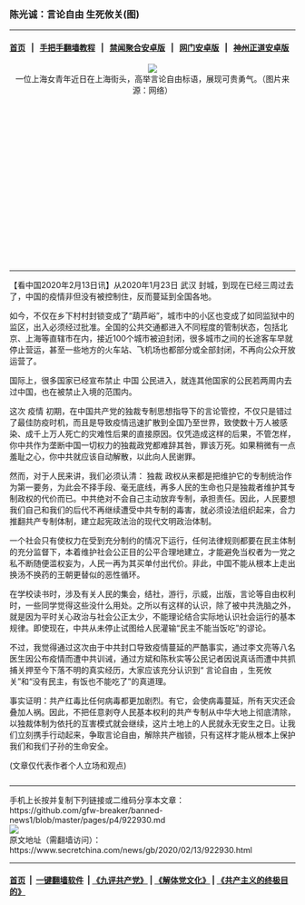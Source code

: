 ### 陈光诚：言论自由 生死攸关(图)
------------------------

#### [首页](https://github.com/gfw-breaker/banned-news1/blob/master/README.md) &nbsp;&nbsp;|&nbsp;&nbsp; [手把手翻墙教程](https://github.com/gfw-breaker/guides/wiki) &nbsp;&nbsp;|&nbsp;&nbsp; [禁闻聚合安卓版](https://github.com/gfw-breaker/bn-android) &nbsp;&nbsp;|&nbsp;&nbsp; [网门安卓版](https://github.com/oGate2/oGate) &nbsp;&nbsp;|&nbsp;&nbsp; [神州正道安卓版](https://github.com/SzzdOgate/update) 



<div class="article_right" style="fone-color:#000">
 <p style="text-align: center;">
  <img src="https://img3.secretchina.com/pic/2020/2-10/p2623921a250067145-ss.jpg"/>
  <br>
   一位上海女青年近日在上海街头，高举言论自由标语，展现可贵勇气。（图片来源：网络）
   <span id="hideid" name="hideid" style="color:red;display:none;">
    <span href="https://www.secretchina.com">
    </span>
   </span>
  </br>
 </p>
 <div id="txt-mid1-t21-2017">
  <ins class="adsbygoogle" data-ad-client="ca-pub-1276641434651360" data-ad-slot="2451032099" style="display:inline-block;width:336px;height:280px">
  </ins>
  

---


  </div>
 </div>
 <p>
  【看中国2020年2月13日讯】从2020年1月23日
  <span href="https://www.secretchina.com/news/gb/tag/武汉" target="_blank">
   武汉
  </span>
  封城，到现在已经三周过去了，中国的疫情非但没有被控制住，反而蔓延到全国各地。
  <span id="hideid" name="hideid" style="color:red;display:none;">
   <span href="https://www.secretchina.com">
   </span>
  </span>
 </p>
 <p>
  如今，不仅在乡下村村封锁变成了“葫芦峪”，城市中的小区也变成了如同监狱中的监区，出入必须经过批准。全国的公共交通都进入不同程度的管制状态，包括北京、上海等直辖市在内，接近100个城市被迫封闭，很多城市之间的长途客车早就停止营运，甚至一些地方的火车站、飞机场也都部分或全部封闭，不再向公众开放运营了。
 </p>
 <p>
  国际上，很多国家已经宣布禁止
  <span href="https://www.secretchina.com" target="_blank">
   中国
  </span>
  公民进入，就连其他国家的公民若两周内去过中国，也在被禁止入境的范围内。
 </p>
 <p>
  这次
  <span href="https://www.secretchina.com/news/gb/tag/疫情" target="_blank">
   疫情
  </span>
  初期，在中国共产党的独裁专制思想指导下的言论管控，不仅只是错过了最佳防疫时机，而且是导致疫情迅速扩散到全国乃至世界，致使数十万人被感染、成千上万人死亡的灾难性后果的直接原因。仅凭造成这样的后果，不管怎样，你中共作为垄断中国一切权力的独裁政党都难辞其咎，罪该万死。如果稍微有一点羞耻之心，你中共就应该自动解散，以此向人民谢罪。
 </p>
 <p>
  然而，对于人民来讲，我们必须认清：
  <span href="https://www.secretchina.com/news/gb/tag/独裁" target="_blank">
   独裁
  </span>
  政权从来都是把维护它的专制统治作为第一要务，为此会不择手段、毫无底线，再多人民的生命也只是独裁者维护其专制政权的代价而已。中共绝对不会自己主动放弃专制，承担责任。因此，人民要想我们自己和我们的后代不再继续遭受中共专制的毒害，就必须设法组织起来，合力推翻共产专制体制，建立起宪政法治的现代文明政治体制。
 </p>
 <p>
  一个社会只有使权力在受到充分制约的情况下运行，任何法律规则都要在民主体制的充分监督下，本着维护社会公正目的公平合理地建立，才能避免当权者为一党之私不断随便滥权妄为，人民一再为其买单付出代价。非此，中国不能从根本上走出换汤不换药的王朝更替似的恶性循环。
 </p>
 <p>
  在学校读书时，涉及有关人民的集会，结社，游行，示威，出版，言论等自由权利时，一些同学觉得这些没什么用处。之所以有这样的认识，除了被中共洗脑之外，就是因为平时关心政治与社会公正太少，不能理论结合实际地认识社会运行的基本规律。即使现在，中共从未停止试图给人民灌输“民主不能当饭吃”的谬论。
 </p>
 <p>
  不过，我觉得通过这次由于中共封口导致疫情蔓延的严酷事实，通过李文亮等八名医生因公布疫情而遭中共训诫，通过方斌和陈秋实等公民记者因说真话而遭中共抓捕关押至今下落不明的真实经历，大家应该充分认识到“
  <span href="https://www.secretchina.com/news/gb/tag/言论自由" target="_blank">
   言论自由
  </span>
  ，生死攸关”和“没有民主，有饭也不能吃了”的真道理。
 </p>
 <p>
  事实证明：共产红毒比任何病毒都更加剧烈。有它，会使病毒蔓延，所有天灾还会叠加人祸。因此，不把任意剥夺人民基本权利的共产专制从中华大地上彻底清除，以独裁体制为依托的互害模式就会继续，这片土地上的人民就永无安生之日。让我们立刻携手行动起来，争取言论自由，解除共产枷锁，只有这样才能从根本上保护我们和我们子孙的生命安全。
 </p>
 (文章仅代表作者个人立场和观点)
 <center>
  <div>
   <div id="txt-mid2-t22-2017" style="display: block;  max-height: 351px;  overflow: hidden;">
    <div id="SC-21xxx">
    </div>
    <ins class="adsbygoogle" data-ad-client="ca-pub-1276641434651360" data-ad-format="auto" data-ad-slot="4301710469" data-full-width-responsive="true" style="display:block">
    </ins>
   </div>
  </div>
 </center>
 <div style="padding-top:12px;">
 </div>
</div>

<hr/>
手机上长按并复制下列链接或二维码分享本文章：<br/>
https://github.com/gfw-breaker/banned-news1/blob/master/pages/p4/922930.md <br/>
<a href='https://github.com/gfw-breaker/banned-news1/blob/master/pages/p4/922930.md'><img src='https://github.com/gfw-breaker/banned-news1/blob/master/pages/p4/922930.md.png'/></a> <br/>
原文地址（需翻墙访问）：https://www.secretchina.com/news/gb/2020/02/13/922930.html


------------------------
#### [首页](https://github.com/gfw-breaker/banned-news1/blob/master/README.md) &nbsp;|&nbsp; [一键翻墙软件](https://github.com/gfw-breaker/nogfw/blob/master/README.md) &nbsp;| [《九评共产党》](https://github.com/gfw-breaker/9ping.md/blob/master/README.md#九评之一评共产党是什么) | [《解体党文化》](https://github.com/gfw-breaker/jtdwh.md/blob/master/README.md) | [《共产主义的终极目的》](https://github.com/gfw-breaker/gczydzjmd.md/blob/master/README.md)


<img src='http://gfw-breaker.win/banned-news/pages/p4/922930.md' width='0px' height='0px'/>